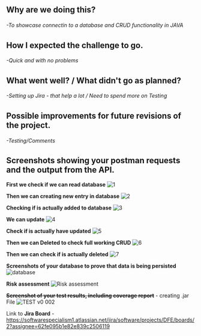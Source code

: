 ## Why are we doing this?
  ###### -To showcase connectin to a database and CRUD functionality in JAVA
## How I expected the challenge to go.
  ###### -Quick and with no problems
## What went well? / What didn't go as planned?
  ###### -Setting up Jira - that help a lot / Need to spend more on Testing
## Possible improvements for future revisions of the project.
 ###### -Testing/Comments
## Screenshots showing your postman requests and the output from the API.

**First we check if we can read database**
![1](https://user-images.githubusercontent.com/20727668/190642595-e8e3be3b-3f4b-4116-930e-ff35d19facb9.png)

**Then we can creating new entry in database**
![2](https://user-images.githubusercontent.com/20727668/190642623-5e75af9c-dc84-4186-9cd5-f051db32969b.png)

**Checking if is actually added to database**
![3](https://user-images.githubusercontent.com/20727668/190642649-f2bef8a6-b4d6-48e6-854f-96bc8336a285.png)

**We can update**
![4](https://user-images.githubusercontent.com/20727668/190642660-1b6ca182-bb76-463a-a76a-7bc144701592.png)

**Check if is actually have updated**
![5](https://user-images.githubusercontent.com/20727668/190642674-03fc8215-2968-491a-8679-9e7d2b8bf2ba.png)

**Then we can Deleted to check full working CRUD**
![6](https://user-images.githubusercontent.com/20727668/190642695-101c8627-a0b5-4473-9018-6f270ff6abe1.png)

**Then we can check if is actually deleted**
![7](https://user-images.githubusercontent.com/20727668/190642703-4fd09ffc-6833-42de-987b-9aa2576445e7.png)

**Screenshots of your database to prove that data is being persisted**
![database](https://user-images.githubusercontent.com/20727668/190642476-90de01d7-085b-4638-9c07-7a9de2dbcb7c.png)

**Risk assessment**
![Risk assessment](https://user-images.githubusercontent.com/20727668/190627561-c0561241-b4d4-4a7b-8584-4aec946bfd22.png)

~~**Screenshot of your test results, including coverage report**~~ - creating .jar File
![TEST v0 002](https://user-images.githubusercontent.com/20727668/190650015-5e654828-dc75-433a-9f52-b64f48df588f.png)



Link to **Jira Board** - https://softwarespecialism1.atlassian.net/jira/software/projects/DFE/boards/2?assignee=62fe095b1e82e839c2506119
